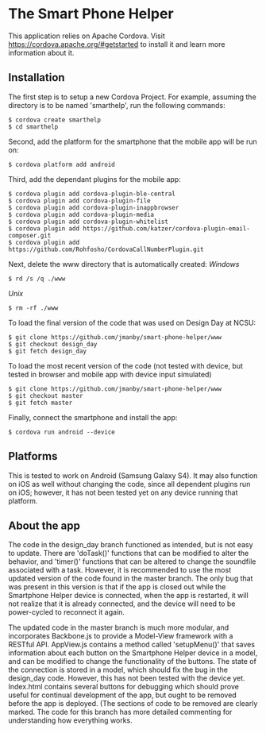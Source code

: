 # The Smart Phone Helper

This application relies on Apache Cordova. Visit https://cordova.apache.org/#getstarted to install it and learn more information about it.

## Installation

The first step is to setup a new Cordova Project. For example, assuming the directory is to be named 'smarthelp', run the following commands:
```
$ cordova create smarthelp
$ cd smarthelp
```

Second, add the platform for the smartphone that the mobile app will be run on:
```
$ cordova platform add android
```

Third, add the dependant plugins for the mobile app:
```
$ cordova plugin add cordova-plugin-ble-central
$ cordova plugin add cordova-plugin-file
$ cordova plugin add cordova-plugin-inappbrowser
$ cordova plugin add cordova-plugin-media
$ cordova plugin add cordova-plugin-whitelist
$ cordova plugin add https://github.com/katzer/cordova-plugin-email-composer.git
$ cordova plugin add https://github.com/Rohfosho/CordovaCallNumberPlugin.git
```

Next, delete the www directory that is automatically created:
*Windows*
```
$ rd /s /q ./www
```
*Unix*
```
$ rm -rf ./www
```


To load the final version of the code that was used on Design Day at NCSU:
```
$ git clone https://github.com/jmanby/smart-phone-helper/www
$ git checkout design_day
$ git fetch design_day
```

To load the most recent version of the code (not tested with device, but tested in browser and mobile app with device input simulated)
```
$ git clone https://github.com/jmanby/smart-phone-helper/www
$ git checkout master
$ git fetch master
```

Finally, connect the smartphone and install the app:
```
$ cordova run android --device
```

## Platforms
This is tested to work on Android (Samsung Galaxy S4). It may also function on iOS as well without changing the code, since all dependent plugins run on iOS; however, it has not been tested yet on any device running that platform.

## About the app
The code in the design_day branch functioned as intended, but is not easy to update. There are 'doTask()' functions that can be modified to alter the behavior, and 'timer()' functions that can be altered to change the soundfile associated with a task. However, it is recommended to use the most updated version of the code found in the master branch. The only bug that was present in this version is that if the app is closed out while the Smartphone Helper device is connected, when the app is restarted, it will not realize that it is already connected, and the device will need to be power-cycled to reconnect it again.

The updated code in the master branch is much more modular, and incorporates Backbone.js to provide a Model-View framework with a RESTful API. AppView.js contains a method called 'setupMenu()' that saves information about each button on the Smartphone Helper device in a model, and can be modified to change the functionality of the buttons. The state of the connection is stored in a model, which should fix the bug in the design_day code. However, this has not been tested with the device yet. Index.html contains several buttons for debugging which should prove useful for continual development of the app, but ought to be removed before the app is deployed. (The sections of code to be removed are clearly marked. The code for this branch has more detailed commenting for understanding how everything works.
